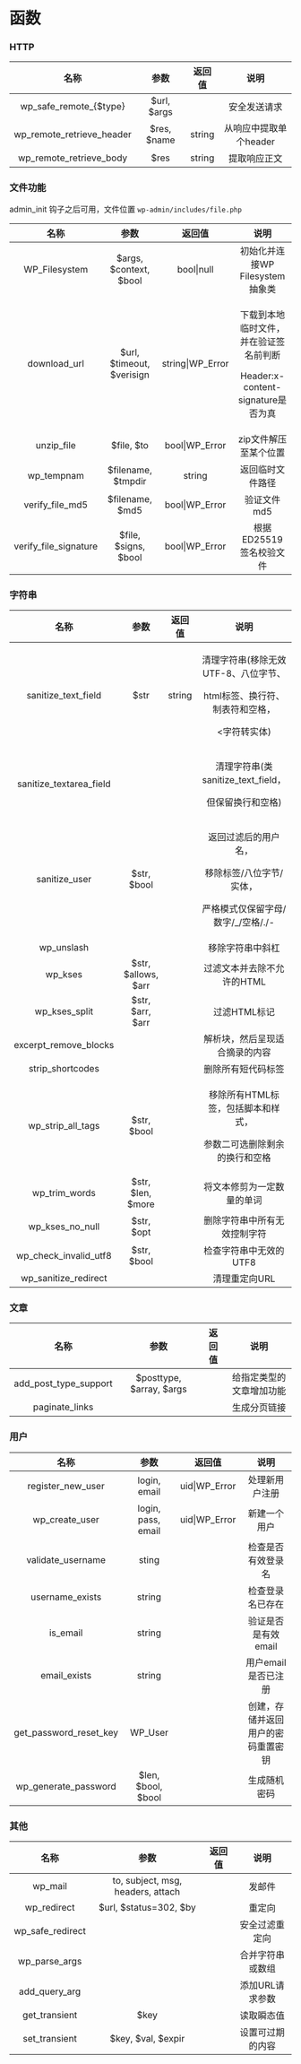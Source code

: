 # 函数

### HTTP

|              名称              |      参数     |   返回值  |       说明       |
| :--------------------------: | :---------: | :----: | :------------: |
|   wp\_safe\_remote\_{$type}  | $url, $args |        |     安全发送请求     |
| wp\_remote\_retrieve\_header | $res, $name | string | 从响应中提取单个header |
|  wp\_remote\_retrieve\_body  |     $res    | string |     提取响应正文     |

### 文件功能

admin\_init 钩子之后可用，文件位置 `wp-admin/includes/file.php`

|            名称           |             参数            |        返回值        |                                说明                               |
| :---------------------: | :-----------------------: | :---------------: | :-------------------------------------------------------------: |
|      WP\_Filesystem     |   $args, $context, $bool  |     bool\|null    |                     初始化并连接WP Filesystem 抽象类                     |
|      download\_url      | $url, $timeout, $verisign | string\|WP\_Error | <p>下载到本地临时文件，并在验证签名前判断</p><p>Header:x-content-signature是否为真</p> |
|       unzip\_file       |         $file, $to        |  bool\|WP\_Error  |                           zip文件解压至某个位置                          |
|       wp\_tempnam       |     $filename, $tmpdir    |       string      |                             返回临时文件路径                            |
|    verify\_file\_md5    |      $filename, $md5      |  bool\|WP\_Error  |                             验证文件md5                             |
| verify\_file\_signature |    $file, $signs, $bool   |  bool\|WP\_Error  |                         根据ED25519签名校验文件                         |

### 字符串

|             名称            |          参数         |   返回值  |                                    说明                                    |
| :-----------------------: | :-----------------: | :----: | :----------------------------------------------------------------------: |
|   sanitize\_text\_field   |         $str        | string | <p>清理字符串(移除无效UTF-8、八位字节、</p><p>html标签、换行符、制表符和空格，</p><p>&#x3C;字符转实体)</p> |
| sanitize\_textarea\_field |                     |        |            <p>清理字符串(类sanitize_text_field，</p><p>但保留换行和空格)</p>            |
|       sanitize\_user      |     $str, $bool     |        |     <p>返回过滤后的用户名，</p><p>移除标签/八位字节/实体，</p><p>严格模式仅保留字母/数字/_/空格/./-</p>    |
|        wp\_unslash        |                     |        |                                 移除字符串中斜杠                                 |
|          wp\_kses         | $str, $allows, $arr |        |                              过滤文本并去除不允许的HTML                             |
|      wp\_kses\_split      |   $str, $arr, $arr  |        |                                 过滤HTML标记                                 |
|  excerpt\_remove\_blocks  |                     |        |                              解析块，然后呈现适合摘录的内容                             |
|     strip\_shortcodes     |                     |        |                                 删除所有短代码标签                                |
|    wp\_strip\_all\_tags   |     $str, $bool     |        |             <p>移除所有HTML标签，包括脚本和样式，</p><p>参数二可选删除剩余的换行和空格</p>             |
|      wp\_trim\_words      |  $str, $len, $more  |        |                               将文本修剪为一定数量的单词                              |
|     wp\_kses\_no\_null    |      $str, $opt     |        |                              删除字符串中所有无效控制字符                              |
|  wp\_check\_invalid\_utf8 |     $str, $bool     |        |                               检查字符串中无效的UTF8                              |
|   wp\_sanitize\_redirect  |                     |        |                                 清理重定向URL                                 |

### 文章

|            名称            |            参数            | 返回值 |      说明      |
| :----------------------: | :----------------------: | :-: | :----------: |
| add\_post\_type\_support | $posttype, $array, $args |     | 给指定类型的文章增加功能 |
|      paginate\_links     |                          |     |    生成分页链接    |

### 用户

|             名称            |         参数         |       返回值      |         说明        |
| :-----------------------: | :----------------: | :------------: | :---------------: |
|    register\_new\_user    |    login, email    | uid\|WP\_Error |      处理新用户注册      |
|      wp\_create\_user     | login, pass, email | uid\|WP\_Error |       新建一个用户      |
|     validate\_username    |        sting       |                |     检查是否有效登录名     |
|      username\_exists     |       string       |                |      检查登录名已存在     |
|         is\_email         |       string       |                |    验证是否是有效email   |
|       email\_exists       |       string       |                |    用户email是否已注册   |
| get\_password\_reset\_key |      WP\_User      |                | 创建，存储并返回用户的密码重置密钥 |
|   wp\_generate\_password  | $len, $bool, $bool |                |       生成随机密码      |

### 其他

|         名称         |                 参数                | 返回值 |     说明    |
| :----------------: | :-------------------------------: | :-: | :-------: |
|      wp\_mail      | to, subject, msg, headers, attach |     |    发邮件    |
|    wp\_redirect    |       $url, $status=302, $by      |     |    重定向    |
| wp\_safe\_redirect |                                   |     |  安全过滤重定向  |
|   wp\_parse\_args  |                                   |     |  合并字符串或数组 |
|   add\_query\_arg  |                                   |     | 添加URL请求参数 |
|   get\_transient   |                $key               |     |   读取瞬态值   |
|   set\_transient   |         $key, $val, $expir        |     |  设置可过期的内容 |
